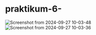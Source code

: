 # praktikum-6-

![Screenshot from 2024-09-27 10-03-48](https://github.com/user-attachments/assets/e90b3fa5-b85f-4f47-8969-8c4ddfe9f073)
![Screenshot from 2024-09-27 10-03-36](https://github.com/user-attachments/assets/d1038a0e-79a4-448e-8e8c-2983f3478af2)
